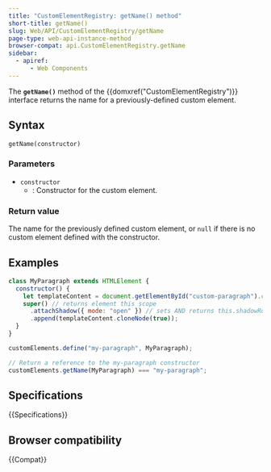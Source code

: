 ```yaml
---
title: "CustomElementRegistry: getName() method"
short-title: getName()
slug: Web/API/CustomElementRegistry/getName
page-type: web-api-instance-method
browser-compat: api.CustomElementRegistry.getName
sidebar:
  - apiref:
      - Web Components
---
```


The **`getName()`** method of the
{{domxref("CustomElementRegistry")}} interface returns the name for a
previously-defined custom element.

## Syntax

```js-nolint
getName(constructor)
```

### Parameters

- `constructor`
  - : Constructor for the custom element.

### Return value

The name for the previously defined custom element, or `null` if there is no custom element defined with the constructor.

## Examples

```js
class MyParagraph extends HTMLElement {
  constructor() {
    let templateContent = document.getElementById("custom-paragraph").content;
    super() // returns element this scope
      .attachShadow({ mode: "open" }) // sets AND returns this.shadowRoot
      .append(templateContent.cloneNode(true));
  }
}

customElements.define("my-paragraph", MyParagraph);

// Return a reference to the my-paragraph constructor
customElements.getName(MyParagraph) === "my-paragraph";
```

## Specifications

{{Specifications}}

## Browser compatibility

{{Compat}}
